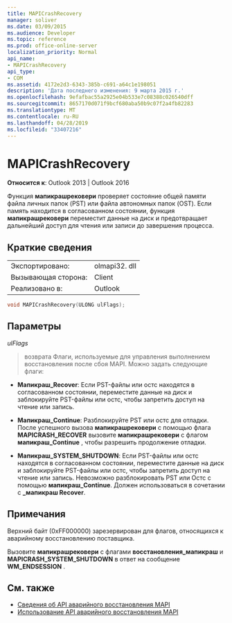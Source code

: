 ```yaml
---
title: MAPICrashRecovery
manager: soliver
ms.date: 03/09/2015
ms.audience: Developer
ms.topic: reference
ms.prod: office-online-server
localization_priority: Normal
api_name:
- MAPICrashRecovery
api_type:
- COM
ms.assetid: 4172e2d3-6343-385b-c691-a64c1e198051
description: 'Дата последнего изменения: 9 марта 2015 г.'
ms.openlocfilehash: 9efafbac55a2925e04b533e7c08388c026540dff
ms.sourcegitcommit: 8657170d071f9bcf680aba50b9c07f2a4fb82283
ms.translationtype: MT
ms.contentlocale: ru-RU
ms.lasthandoff: 04/28/2019
ms.locfileid: "33407216"
---
```

# <a name="mapicrashrecovery"></a>MAPICrashRecovery

**Относится к**: Outlook 2013 | Outlook 2016 
  
Функция **мапикрашрековери** проверяет состояние общей памяти файла личных папок (PST) или файла автономных папок (OST). Если память находится в согласованном состоянии, функция **мапикрашрековери** переместит данные на диск и предотвращает дальнейший доступ для чтения или записи до завершения процесса. 
  
## <a name="quick-info"></a>Краткие сведения

|||
|:-----|:-----|
|Экспортировано:  <br/> |olmapi32. dll  <br/> |
|Вызывающая сторона:  <br/> |Client  <br/> |
|Реализовано в:  <br/> |Outlook  <br/> |
   
```cpp
void MAPICrashRecovery(ULONG ulFlags);
```

## <a name="parameters"></a>Параметры

_ulFlags_
  
> возврата Флаги, используемые для управления выполнением восстановления после сбоя MAPI. Можно задать следующие флаги:
    
   - **Мапикраш\_Recover**: Если PST-файлы или остс находятся в согласованном состоянии, переместите данные на диск и заблокируйте PST-файлы или остс, чтобы запретить доступ на чтение или запись.
    
   - **Мапикраш\_Continue**: Разблокируйте PST или остс для отладки. После успешного вызова **мапикрашрековери** с помощью флага **MAPICRASH_RECOVER** вызовите **мапикрашрековери** с флагом **мапикраш\_Continue** , чтобы разрешить продолжение отладки. 
    
   - **Мапикраш\_SYSTEM_SHUTDOWN**: Если PST-файлы или остс находятся в согласованном состоянии, переместите данные на диск и заблокируйте PST-файлы или остс, чтобы запретить доступ на чтение или запись. Невозможно разблокировать PST или Остс с помощью **мапикраш\_Continue**. Должен использоваться в сочетании с **\_мапикраш Recover**. 
    
## <a name="remarks"></a>Примечания

Верхний байт (0xFF000000) зарезервирован для флагов, относящихся к аварийному восстановлению поставщика.
  
Вызовите **мапикрашрековери** с флагами **восстановления\_мапикраш** и **MAPICRASH_SYSTEM_SHUTDOWN** в ответ на сообщение **WM_ENDSESSION** . 
  
## <a name="see-also"></a>См. также

- [Сведения об API аварийного восстановления MAPI](about-the-mapi-crash-recovery-api.md)
- [Использование API аварийного восстановления MAPI](how-to-use-the-mapi-crash-recovery-api.md)

